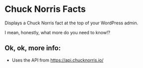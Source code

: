 # Chuck Norris Facts 
Displays a Chuck Norris fact at the top of your WordPress admin.

I mean, honestly, what more do you need to know!? 

## Ok, ok, more info:

* Uses the API from https://api.chucknorris.io/